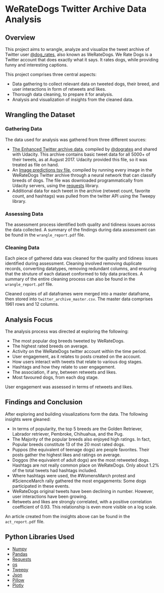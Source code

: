 # WeRateDogs Twitter Archive Data Analysis
## Overview
This project aims to wrangle, analyze and visualize the tweet archive of Twitter user [@dog_rates](https://twitter.com/dog_rates), also known as WeRateDogs. We Rate Dogs is a Twitter account that does exactly what it says. It rates dogs, while providing funny and interesting captions. 

This project comprises three central aspects:

- Data gathering to collect relevant data on tweeted dogs, their breed, and user interactions in form of retweets and likes.
- Thorough data cleaning, to prepare it for analysis.
- Analysis and visualization of insights from the cleaned data.

## Wrangling the Dataset
### Gathering Data
The data used for analysis was gathered from three different sources:
- [The Enhanced Twitter archive data](https://d17h27t6h515a5.cloudfront.net/topher/2017/August/59a4e958_twitter-archive-enhanced/twitter-archive-enhanced.csv), compiled by [@dogrates](https://twitter.com/dog_rates) and shared with Udacity. This archive contains basic tweet data for all 5000+ of their tweets, as at August 2017. Udacity provided this file, so it was treated as file on hand.
- An [Image predictions tsv file](https://d17h27t6h515a5.cloudfront.net/topher/2017/August/599fd2ad_image-predictions/image-predictions.tsv), compiled by running every image in the WeRateDogs Twitter archive through a neural network that can classify breeds of dogs. The file was downloaded programmatically from Udacity servers, using the [requests](https://pypi.org/project/requests/) library.
- Additional data for each tweet in the archive (retweet count, favorite count, and hashtags) was pulled from the twitter API using the Tweepy library.
### Assessing Data
The assessment process identified both quality and tidiness issues across the data collected. A summary of the findings during data assessment can be found in the `wrangle_report.pdf` file.
### Cleaning Data
Each piece of gathered data was cleaned for the quality and tidiness issues identified during assessment. Cleaning involved removing duplicate records, converting datatypes, removing redundant columns, and ensuring that the struture of each dataset conformed to tidy data practices. A summary of the entire cleaning process can also be found in the `wrangle_report.pdf` file.

Cleaned copies of all dataframes were merged into a master dataframe, then stored into `twitter_archive_master.csv`. The master data comprises 1961 rows and 12 columns.

## Analysis Focus
The analysis process was directed at exploring the following:
- The most popular dog breeds tweeted by WeRateDogs.
- The highest rated breeds on average.
- Activity on the WeRateDogs twitter account within the time period.
- User engagement, as it relates to posts created on the account.
- How users interact with tweets that relate to various dog stages.
- Hashtags and how they relate to user engagement.
- The association, if any, between retweets and likes.
- Most favoured dogs, from each dog stage.

User engagement was assessed in terms of retweets and likes.

## Findings and Conclusion
After exploring and building visualizations form the data. The following insights were gleaned:

- In terms of popularity, the top 5 breeds are the Golden Retriever, Labrador retriever, Pembroke, Chihuahua, and the Pug.
- The Majority of the popular breeds also enjoyed high ratings. In fact, Popular breeds constitute 13 of the 20 most rated dogs.
- Puppos (the equivalent of teenage dogs) are people favorites. Their posts gather the highest likes and ratings on average.
- Doggos (the equivalent of adult dogs) are the most retweeted dogs.
Hashtags are not really common place on WeRateDogs. Only about 1.2% of the total tweets had hashtags included.
- Where hashtags were used, the #WomensMarch protest and #ScienceMarch rally gathered the most engagements: Some dogs participated in these events.
- WeRateDogs original tweets have been declining in number. However, user interactions have been growing.
- Retweets and likes are strongly correlated, with a positive correlation coefficient of 0.93. This relationship is even more visible on a log scale.

An article created from the insights above can be found in the `act_report.pdf` file.

## Python Libraries Used
- [Numpy](https://numpy.org)
- [Pandas](https://pandas.pydata.org)
- [Requests](https://pypi.org/project/requests/)
- [os](https://docs.python.org/3/library/os.html)
- [Tweepy](https://www.tweepy.org)
- [Json](https://docs.python.org/3/library/json.html)
- [Pillow](https://pillow.readthedocs.io/en/stable/)
- [Plotly](https://plotly.com/python/)